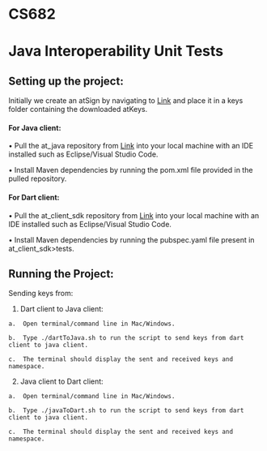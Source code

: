 # CS682
# Java Interoperability Unit Tests



## Setting up the project:

Initially we create an atSign by navigating to [Link](https://my.atsign.com/choose-atsign/a4a9686d92be5d97259bda204585a90ebbe09363fa3708612aefbd6a9cd9c770)
  and place it in a keys folder containing the downloaded atKeys.

#### For Java client:
•	Pull the at_java repository from [Link](https://github.com/atsign-foundation/at_java.git) into your local machine with an IDE installed such as       Eclipse/Visual Studio Code.  

•	Install Maven dependencies by running the pom.xml file provided in the pulled repository.


#### For Dart client:
•	Pull the at_client_sdk repository from [Link](https://github.com/atsign-foundation/at_client_sdk.git) into your local machine with an IDE installed   such as Eclipse/Visual Studio Code.  

•	Install Maven dependencies by running the pubspec.yaml file present in at_client_sdk>tests.

## Running the Project:
Sending keys from:  

   1.	Dart client to Java client:  
   
    a.	Open terminal/command line in Mac/Windows.  
    
    b.	Type ./dartToJava.sh to run the script to send keys from dart client to java client.  
    
    c.	The terminal should display the sent and received keys and namespace.
    
   2.	Java client to Dart client:  
   
    a.	Open terminal/command line in Mac/Windows.  
    
    b.	Type ./javaToDart.sh to run the script to send keys from dart client to java client.  
    
    c.	The terminal should display the sent and received keys and namespace.
  

   

